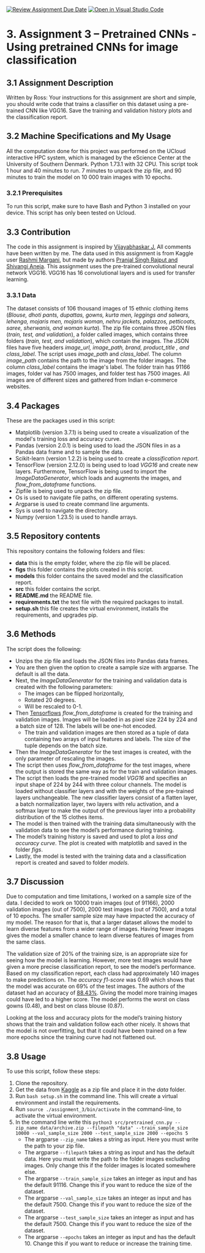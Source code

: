 
[![Review Assignment Due Date](https://classroom.github.com/assets/deadline-readme-button-24ddc0f5d75046c5622901739e7c5dd533143b0c8e959d652212380cedb1ea36.svg)](https://classroom.github.com/a/Aj7Sf-j_)
[![Open in Visual Studio Code](https://classroom.github.com/assets/open-in-vscode-718a45dd9cf7e7f842a935f5ebbe5719a5e09af4491e668f4dbf3b35d5cca122.svg)](https://classroom.github.com/online_ide?assignment_repo_id=10866021&assignment_repo_type=AssignmentRepo)

# 3. Assignment 3 – Pretrained CNNs - Using pretrained CNNs for image classification
## 3.1 Assignment Description
Written by Ross: 
Your instructions for this assignment are short and simple, you should write code that trains a classifier on this dataset using a pre-trained CNN like VGG16. Save the training and validation history plots and the classification report.
## 3.2 Machine Specifications and My Usage
All the computation done for this project was performed on the UCloud interactive HPC system, which is managed by the eScience Center at the University of Southern Denmark. Python 1.73.1 with 32 CPU. This script took 1 hour and 40 minutes to run. 7 minutes to unpack the zip file, and 90 minutes to train the model on 10 000 train images with 10 epochs.
### 3.2.1 Prerequisites 
To run this script, make sure to have Bash and Python 3 installed on your device. This script has only been tested on Ucloud. 
## 3.3 Contribution
The code in this assignment is inspired by [Vijayabhaskar J.](https://vijayabhaskar96.medium.com/tutorial-on-keras-flow-from-dataframe-1fd4493d237c) All comments have been written by me. The data used in this assignment is from Kaggle user [Rashmi Margani](https://www.kaggle.com/datasets/validmodel/indo-fashion-dataset), but made by authors [Pranjal Singh Rajput and Shivangi Aneja](https://arxiv.org/abs/2104.02830).
This assignment uses the pre-trained convolutional neural network VGG16. VGG16 has 16 convolutional layers and is used for transfer learning.
### 3.3.1 Data
The dataset consists of 106 thousand images of 15 ethnic clothing items (_Blouse, dhoti pants, dupattas, gowns, kurta men, leggings and salwars, lehenga, mojaris men, mojaris woman, nehru jackets, palazzos, petticoats, saree, sherwanis, and woman kurta_). The zip file contains three JSON files (_train, test, and validation_), a folder called images, which contains three folders (_train, test, and validation_), which contain the images. The JSON files have five headers _image_url, image_path, brand, product_title , and class_label_. The script uses _image_path_ and _class_label_. The column _image_path_ contains the path to the image from the folder images. The column _class_label_ contains the image's label. The folder train has 91166 images, folder val has 7500 images, and folder test has 7500 images. All images are of different sizes and gathered from Indian e-commerce websites.
## 3.4 Packages
These are the packages used in this script:
-	Matplotlib (version 3.7.1) is being used to create a visualization of the model's training loss and accuracy curve.
-	Pandas (version 2.0.1) is being used to load the JSON files in as a Pandas data frame and to sample the data.
-	Scikit-learn (version 1.2.2) is being used to create a _classification report_.
-	TensorFlow (version 2.12.0) is being used to load _VGG16_ and create new layers. Furthermore, TensorFlow is being used to import the _ImageDataGenerator_, which loads and augments the images, and _flow_from_dataframe_ functions.
-	Zipfile is being used to unpack the zip file.
-	Os is used to navigate file paths, on different operating systems.
-	Argparse is used to create command line arguments.
-	Sys is used to navigate the directory.
-	Numpy (version 1.23.5) is used to handle arrays.
## 3.5 Repository contents
This repository contains the following folders and files:
-	**data** this is the empty folder, where the zip file will be placed.
-	**figs** this folder contains the plots created in this script.
-	**models** this folder contains the saved model and the classification report.
-	**src** this folder contains the script.
-	**README.md** the README file.
-	**requirements.txt** the text file with the required packages to install.
-	**setup.sh** this file creates the virtual environment, installs the requirements, and upgrades pip.
## 3.6 Methods 
The script does the following: 
- Unzips the zip file and loads the JSON files into Pandas data frames. 
- You are then given the option to create a sample size with argparse. The default is all the data. 
- Next, the _ImageDataGenerator_ for the training and validation data is created with the following parameters: 
    - The images can be flipped horizontally, 
    - Rotated 20 degrees.
    - Will be rescaled to 0-1. 
- Then [Tensorflows](https://www.tensorflow.org/api_docs/python/tf/keras/preprocessing/image/ImageDataGenerator#flow_from_dataframe) _flow_from_dataframe_ is created for the training and validation images. Images will be loaded in as pixel size 224 by 224 and a batch size of 128. The labels will be one-hot encoded.
    - The train and validation images are then stored as a tuple of data containing two arrays of input features and labels. The size of the tuple depends on the batch size. 
- Then the _ImageDataGenerator_ for the test images is created, with the only parameter of rescaling the images. 
- The script then uses _flow_from_dataframe_ for the test images, where the output is stored the same way as for the train and validation images. 
- The script then loads the pre-trained model _VGG16_ and specifies an input shape of 224 by 244 with three colour channels. The model is loaded without classifier layers and with the weights of the pre-trained layers unchangeable. The new classifier layers consist of a flatten layer, a batch normalization layer, two layers with relu activation, and a softmax layer to make the output of the previous layer into a probability distribution of the 15 clothes items. 
- The model is then trained with the training data simultaneously with the validation data to see the model’s performance during training. 
- The model’s training history is saved and used to plot a _loss and accuracy curve_. The plot is created with matplotlib and saved in the folder _figs_. 
- Lastly, the model is tested with the training data and a classification report is created and saved to folder _models_.
## 3.7 Discussion
Due to computation and time limitations, I worked on a sample size of the data. I decided to work on 10000 train images (out of 91166), 2000 validation images (out of 7500), 2000 test images (out of 7500), and a total of 10 epochs. The smaller sample size may have impacted the accuracy of my model. The reason for that is, that a larger dataset allows the model to learn diverse features from a wider range of images. Having fewer images gives the model a smaller chance to learn diverse features of images from the same class. 

The validation size of 20% of the training size, is an appropriate size for seeing how the model is learning. However, more test images would have given a more precise classification report, to see the model’s performance. Based on my classification report, each class had approximately 140 images to make predictions on. The _accuracy f1-score_ was 0.69 which shows that the model was accurate on 69% of the test images. The authors of the dataset had an accuracy of [88.43%](https://arxiv.org/abs/2104.02830). Giving the model more training images could have led to a higher score. The model performs the worst on class gowns (0.48), and best on class blouse (0.87).

Looking at the loss and accuracy plots for the model’s training history shows that the train and validation follow each other nicely. It shows that the model is not overfitting, but that it could have been trained on a few more epochs since the training curve had not flattened out. 
## 3.8 Usage 
To use this script, follow these steps:
1.	Clone the repository.
2.	Get the data from [Kaggle](https://www.kaggle.com/datasets/validmodel/indo-fashion-dataset) as a zip file and place it in the _data_ folder.
3.	Run ``bash setup.sh`` in the command line. This will create a virtual environment and install the requirements.
4.	Run ``source ./assignment_3/bin/activate`` in the command-line, to activate the virtual environment.
5.	In the command line write this ``python3 src/pretrained_cnn.py --zip_name data/archive.zip --filepath "data" --train_sample_size 10000 --val_sample_size 2000 --test_sample_size 2000 --epochs 5``
    - The argparse ``--zip_name`` takes a string as input. Here you must write the path to your zip file.
    - The argparse ``--filepath`` takes a string as input and has the default data. Here you must write the path to the folder images excluding images. Only change this if the folder images is located somewhere else.
    - The argparse ``--train_sample_size`` takes an integer as input and has the default 91116. Change this if you want to reduce the size of the dataset.
    - The argparse ``--val_sample_size`` takes an integer as input and has the default 7500. Change this if you want to reduce the size of the dataset.
    - The argparse ``--test_sample_size`` takes an integer as input and has the default 7500. Change this if you want to reduce the size of the dataset.
    - The argparse ``--epochs`` takes an integer as input and has the default 10. Change this if you want to reduce or increase the training time.

